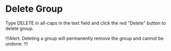 # Delete Group

Type DELETE in all-caps in the text field and click the red "Delete" button to delete group.

!!!Alert:
Deleting a group will permanently remove the group and cannot be undone.
!!!